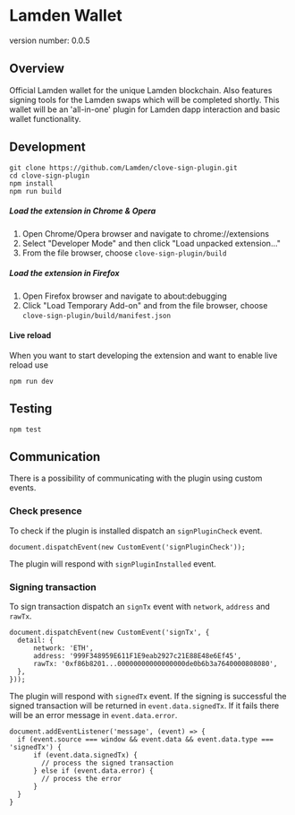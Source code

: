 # Lamden Wallet

version number: 0.0.5

## Overview
Official Lamden wallet for the unique Lamden blockchain. Also features signing tools for the Lamden swaps which will be completed shortly. This wallet will be an 'all-in-one' plugin for Lamden dapp interaction and basic wallet functionality.

## Development
    git clone https://github.com/Lamden/clove-sign-plugin.git
    cd clove-sign-plugin
    npm install
    npm run build

##### Load the extension in Chrome & Opera
1. Open Chrome/Opera browser and navigate to chrome://extensions
2. Select "Developer Mode" and then click "Load unpacked extension..."
3. From the file browser, choose `clove-sign-plugin/build`


##### Load the extension in Firefox
1. Open Firefox browser and navigate to about:debugging
2. Click "Load Temporary Add-on" and from the file browser, choose `clove-sign-plugin/build/manifest.json`


#### Live reload
When you want to start developing the extension and want to enable live reload use

    npm run dev

## Testing

    npm test


## Communication
There is a possibility of communicating with the plugin using custom events.

### Check presence
To check if the plugin is installed dispatch an `signPluginCheck` event.

    document.dispatchEvent(new CustomEvent('signPluginCheck'));

The plugin will respond with `signPluginInstalled` event.

### Signing transaction
To sign transaction dispatch an `signTx` event with `network`, `address` and `rawTx`.

    document.dispatchEvent(new CustomEvent('signTx', {
      detail: {
          network: 'ETH',
          address: '999F348959E611F1E9eab2927c21E88E48e6Ef45',
          rawTx: '0xf86b8201...00000000000000000de0b6b3a7640000808080',
      },
    }));

The plugin will respond with `signedTx` event. If the signing is successful the signed transaction will be returned in
`event.data.signedTx`. If it fails there will be an error message in `event.data.error`.

    document.addEventListener('message', (event) => {
      if (event.source === window && event.data && event.data.type === 'signedTx') {
          if (event.data.signedTx) {
            // process the signed transaction
          } else if (event.data.error) {
            // process the error
          }
      }
    }

